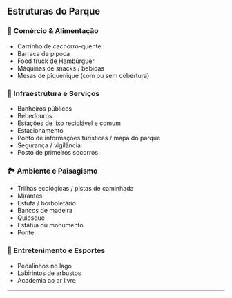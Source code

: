 
## Estruturas do Parque

### 🍔 Comércio & Alimentação

- Carrinho de cachorro-quente
- Barraca de pipoca
- Food truck de Hambúrguer
- Máquinas de snacks / bebidas
- Mesas de piquenique (com ou sem cobertura)

### 🚻 Infraestrutura e Serviços

- Banheiros públicos
- Bebedouros
- Estações de lixo reciclável e comum
- Estacionamento
- Ponto de informações turísticas / mapa do parque
- Segurança / vigilância
- Posto de primeiros socorros

### 🏞️ Ambiente e Paisagismo

- Trilhas ecológicas / pistas de caminhada
- Mirantes
- Estufa / borboletário
- Bancos de madeira
- Quiosque
- Estátua ou monumento
- Ponte
### 🎢 Entretenimento e Esportes

- Pedalinhos no lago
- Labirintos de arbustos
- Academia ao ar livre

---


